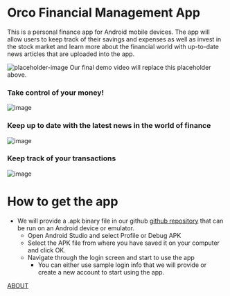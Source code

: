 # Orco Financial Management App
This is a personal finance app for Android mobile devices. The app will allow users to keep track of their savings and expenses as well as invest in the stock market and learn more about the financial world with up-to-date news articles that are uploaded into the app.


![placeholder-image](https://user-images.githubusercontent.com/77368286/164344125-31dcbd0e-cb11-4972-a16d-aea4a554ad76.png)
Our final demo video will replace this placeholder above.


### Take control of your money!
![image](https://user-images.githubusercontent.com/58493059/164344689-b2cd1afc-6e6f-4409-b4bf-7dcefadbd3bc.png)

### Keep up to date with the latest news in the world of finance
![image](https://user-images.githubusercontent.com/77368286/164345665-fff15de5-0908-4a47-9681-c5e67bfefcba.png)

### Keep track of your transactions
![image](https://user-images.githubusercontent.com/77368286/164347055-09f6b213-58fd-4e48-9275-d37a9e59ba45.png)





# How to get the app

- We will provide a .apk binary file in our github [github repository](https://github.com/SCCapstone/Orco/) that can be run on an Android device or emulator. 
    - Open Android Studio and select Profile or Debug APK
    - Select the APK file from where you have saved it on your computer and click OK.
    - Navigate through the login screen and start to use the app
        - You can either use sample login info that we will provide or create a new account to start using the app.

[ABOUT](https://sccapstone.github.io/Orco/about)
